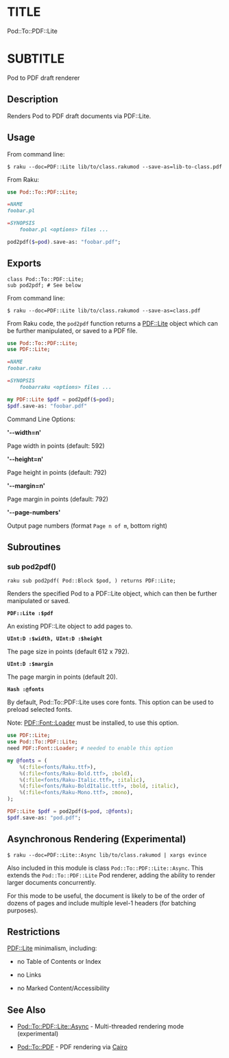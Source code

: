 TITLE
=====

Pod::To::PDF::Lite

SUBTITLE
========

Pod to PDF draft renderer

Description
-----------

Renders Pod to PDF draft documents via PDF::Lite.

Usage
-----

From command line:

    $ raku --doc=PDF::Lite lib/to/class.rakumod --save-as=lib-to-class.pdf

From Raku:

```raku
use Pod::To::PDF::Lite;

=NAME
foobar.pl

=SYNOPSIS
    foobar.pl <options> files ...

pod2pdf($=pod).save-as: "foobar.pdf";
```

Exports
-------

    class Pod::To::PDF::Lite;
    sub pod2pdf; # See below

From command line:

```shell
$ raku --doc=PDF::Lite lib/to/class.rakumod --save-as=class.pdf
```

From Raku code, the `pod2pdf` function returns a [PDF::Lite](PDF::Lite) object which can be further manipulated, or saved to a PDF file.

```raku
use Pod::To::PDF::Lite;
use PDF::Lite;

=NAME
foobar.raku

=SYNOPSIS
    foobarraku <options> files ...

my PDF::Lite $pdf = pod2pdf($=pod);
$pdf.save-as: "foobar.pdf"
```

Command Line Options:

**'--width=n'**



Page width in points (default: 592)

**'--height=n'**



Page height in points (default: 792)

**'--margin=n'**



Page margin in points (default: 792)

**'--page-numbers'**



Output page numbers (format `Page n of m`, bottom right)

Subroutines
-----------

### sub pod2pdf()

```raku sub pod2pdf( Pod::Block $pod, ) returns PDF::Lite; ```

Renders the specified Pod to a PDF::Lite object, which can then be further manipulated or saved.

**`PDF::Lite :$pdf`**

An existing PDF::Lite object to add pages to.

**`UInt:D :$width, UInt:D :$height`**

The page size in points (default 612 x 792).

**`UInt:D :$margin`**

The page margin in points (default 20).

**`Hash :@fonts`**

By default, Pod::To::PDF::Lite uses core fonts. This option can be used to preload selected fonts.

Note: [PDF::Font::Loader](PDF::Font::Loader) must be installed, to use this option.

```raku
use PDF::Lite;
use Pod::To::PDF::Lite;
need PDF::Font::Loader; # needed to enable this option

my @fonts = (
    %(:file<fonts/Raku.ttf>),
    %(:file<fonts/Raku-Bold.ttf>, :bold),
    %(:file<fonts/Raku-Italic.ttf>, :italic),
    %(:file<fonts/Raku-BoldItalic.ttf>, :bold, :italic),
    %(:file<fonts/Raku-Mono.ttf>, :mono),
);

PDF::Lite $pdf = pod2pdf($=pod, :@fonts);
$pdf.save-as: "pod.pdf";
```

Asynchronous Rendering (Experimental)
-------------------------------------

    $ raku --doc=PDF::Lite::Async lib/to/class.rakumod | xargs evince

Also included in this module is class `Pod::To::PDF::Lite::Async`. This extends the `Pod::To::PDF::Lite` Pod renderer, adding the ability to render larger documents concurrently.

For this mode to be useful, the document is likely to be of the order of dozens of pages and include multiple level-1 headers (for batching purposes).

Restrictions
------------

[PDF::Lite](PDF::Lite) minimalism, including:

  * no Table of Contents or Index

  * no Links

  * no Marked Content/Accessibility

See Also
--------

  * [Pod::To::PDF::Lite::Async](Pod::To::PDF::Lite::Async) - Multi-threaded rendering mode (experimental)

  * [Pod::To::PDF](Pod::To::PDF) - PDF rendering via [Cairo](Cairo)

